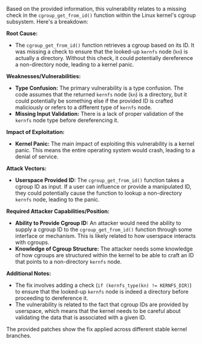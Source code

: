 Based on the provided information, this vulnerability relates to a missing check in the `cgroup_get_from_id()` function within the Linux kernel's cgroup subsystem. Here's a breakdown:

**Root Cause:**
- The `cgroup_get_from_id()` function retrieves a cgroup based on its ID. It was missing a check to ensure that the looked-up `kernfs` node (`kn`) is actually a directory. Without this check, it could potentially dereference a non-directory node, leading to a kernel panic.

**Weaknesses/Vulnerabilities:**
- **Type Confusion:** The primary vulnerability is a type confusion. The code assumes that the returned `kernfs` node (`kn`) is a directory, but it could potentially be something else if the provided ID is crafted maliciously or refers to a different type of `kernfs` node.
- **Missing Input Validation:** There is a lack of proper validation of the `kernfs` node type before dereferencing it.

**Impact of Exploitation:**
- **Kernel Panic:** The main impact of exploiting this vulnerability is a kernel panic. This means the entire operating system would crash, leading to a denial of service.

**Attack Vectors:**
- **Userspace Provided ID:** The `cgroup_get_from_id()` function takes a cgroup ID as input. If a user can influence or provide a manipulated ID, they could potentially cause the function to lookup a non-directory `kernfs` node, leading to the panic.

**Required Attacker Capabilities/Position:**
- **Ability to Provide Cgroup ID:** An attacker would need the ability to supply a cgroup ID to the `cgroup_get_from_id()` function through some interface or mechanism. This is likely related to how userspace interacts with cgroups.
- **Knowledge of Cgroup Structure:** The attacker needs some knowledge of how cgroups are structured within the kernel to be able to craft an ID that points to a non-directory `kernfs` node.

**Additional Notes:**
- The fix involves adding a check (`if (kernfs_type(kn) != KERNFS_DIR)`) to ensure that the looked-up `kernfs` node is indeed a directory before proceeding to dereference it.
- The vulnerability is related to the fact that cgroup IDs are provided by userspace, which means that the kernel needs to be careful about validating the data that is associated with a given ID.

The provided patches show the fix applied across different stable kernel branches.